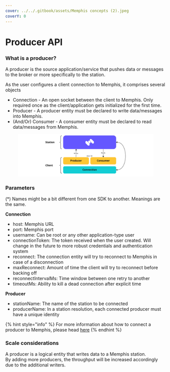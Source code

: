 ```yaml
---
cover: ../../.gitbook/assets/Memphis concepts (2).jpeg
coverY: 0
---
```


# Producer API

### What is a producer?

A producer is the source application/service that pushes data or messages to the broker or more specifically to the station.&#x20;

As the user configures a client connection to Memphis, it comprises several objects

* Connection - An open socket between the client to Memphis. Only required once as the client/application gets initialized for the first time.
* Producer - A producer entity must be declared to write data/messages into Memphis.
* (And/Or) Consumer - A consumer entity must be declared to read data/messages from Memphis.

<figure><img src="../../.gitbook/assets/Producer.jpeg" alt=""><figcaption></figcaption></figure>

### Parameters

(\*) Names might be a bit different from one SDK to another. Meanings are the same.

**Connection**

* host: Memphis URL
* port: Memphis port
* username: Can be root or any other application-type user
* connectionToken: The token received when the user created. Will change in the future to more robust credentials and authentication system
* reconnect: The connection entity will try to reconnect to Memphis in case of a disconnection
* maxReconnect: Amount of time the client will try to reconnect before backing off
* reconnectIntervalMs: Time window between one retry to another
* timeoutMs: Ability to kill a dead connection after explicit time

**Producer**

* stationName: The name of the station to be connected&#x20;
* producerName: In a station resolution, each connected producer must have a unique identity

{% hint style="info" %}
For more information about how to connect a producer to Memphis, please head [here](broken-reference)
{% endhint %}

### Scale considerations

A producer is a logical entity that writes data to a Memphis station.\
By adding more producers, the throughput will be increased accordingly due to the additional writers.

